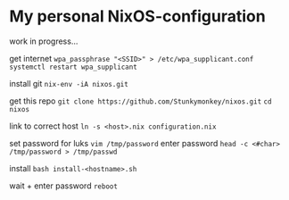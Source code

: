 # My personal NixOS-configuration

work in progress...

get internet
`wpa_passphrase "<SSID>" > /etc/wpa_supplicant.conf`
`systemctl restart wpa_supplicant`

install git
`nix-env -iA nixos.git`

get this repo
`git clone https://github.com/Stunkymonkey/nixos.git`
`cd nixos`

link to correct host
`ln -s <host>.nix configuration.nix`

set password for luks
`vim /tmp/password`
enter password
`head -c <#char> /tmp/password > /tmp/passwd`

install
`bash install-<hostname>.sh`

wait + enter password
`reboot`

